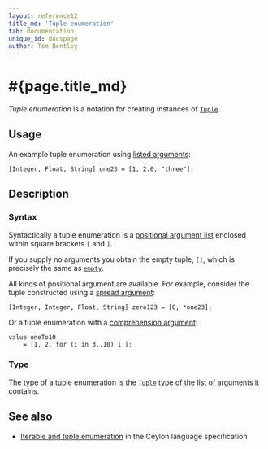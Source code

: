 ```yaml
---
layout: reference12
title_md: 'Tuple enumeration'
tab: documentation
unique_id: docspage
author: Tom Bentley
---
```


# #{page.title_md}

_Tuple enumeration_ is a notation for creating instances of
[`Tuple`](#{site.urls.apidoc_1_2}/Tuple.type.html).

## Usage 

An example tuple enumeration using 
[listed arguments](../positional-argument-list/#listed_arguments):

<!-- try: -->
    [Integer, Float, String] one23 = [1, 2.0, "three"];

## Description

### Syntax

Syntactically a tuple enumeration is a 
[positional argument list](../positional-argument-list/) enclosed 
within square brackets `[` and `]`.

If you supply no arguments you obtain the empty tuple, `[]`, 
which is precisely the same as 
[`empty`](#{site.urls.apidoc_1_2}/index.html#empty).

All kinds of positional argument are available. 
For example, consider
the tuple constructed using a 
[spread argument](../positional-argument-list/#spread_arguments):

<!-- try: -->
    [Integer, Integer, Float, String] zero123 = [0, *one23];

Or a tuple enumeration with a 
[comprehension argument](../positional-argument-list/#comprehension_arguments):

<!-- try: -->
    value oneTo10 
        = [1, 2, for (i in 3..10) i ];



### Type

The type of a tuple enumeration is the 
[`Tuple`](#{site.urls.apidoc_1_2}/Tuple.type.html) 
type of the list of arguments it contains.


## See also

* [Iterable and tuple enumeration](#{site.urls.spec_current}#enumeration) 
  in the Ceylon language specification
